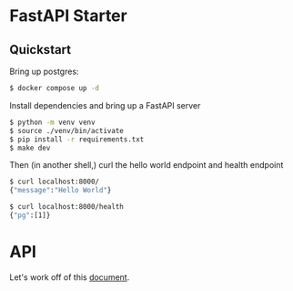 # FastAPI Starter

## Quickstart

Bring up postgres:
```bash
$ docker compose up -d
```

Install dependencies and bring up a FastAPI server
```bash
$ python -m venv venv
$ source ./venv/bin/activate
$ pip install -r requirements.txt
$ make dev
```

Then (in another shell,) curl the hello world endpoint and health endpoint
```bash
$ curl localhost:8000/
{"message":"Hello World"}

$ curl localhost:8000/health
{"pg":[1]}
```

# API

Let's work off of this [document](https://judicious-dinner-b5d.notion.site/Data-to-API-1181df5314338020b796ed5f5f10ae9d).
